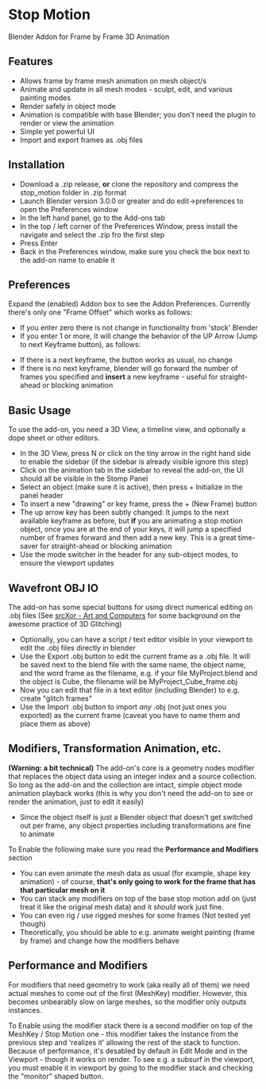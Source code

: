 # Stop Motion
Blender Addon for Frame by Frame 3D Animation

## Features
* Allows frame by frame mesh animation on mesh object/s
* Animate and update in all mesh modes - sculpt, edit, and various painting modes
* Render safely in object mode
* Animation is compatible with base Blender; you don't need the plugin to render or view the animation
* Simple yet powerful UI
* Import and export frames as .obj files

## Installation
* Download a .zip release, **or** clone the repository and compress the stop_motion folder in .zip format
* Launch Blender version 3.0.0 or greater and do edit->preferences to open the Preferences window
* In the left hand panel, go to the Add-ons tab
* In the top / left corner of the Preferences Window, press install the navigate and select the .zip fro the first step
* Press Enter
* Back in the Preferences window, make sure you check the box next to the add-on name to enable it

## Preferences
Expand the (enabled) Addon box to see the Addon Preferences. Currently there's only one "Frame Offset" which works as follows:
* If you enter zero there is not change in functionality from 'stock' Blender
* If you enter 1 or more, It will change the behavior of the UP Arrow (Jump to next Keyframe button), as follows:
 - If there is a next keyframe, the button works as usual, no change
 - If there is no next keyframe, blender will go forward the number of frames you specified and **insert** a new keyframe - useful for straight-ahead or blocking animation

## Basic Usage
To use the add-on, you need a 3D View, a timeline view, and optionally a dope sheet or other editors.

* In the 3D View, press N or click on the tiny arrow in the right hand side to enable the sidebar (if the sidebar is already visible ignore this step)
* Click on the animation tab in the sidebar to reveal the add-on, the UI should all be visible in the Stomp Panel
* Select an object (make sure it is active), then press + Initialize in the panel header
* To insert a new "drawing" or key frame, press the + (New Frame) button
* The up arrow key has been subtly changed: It jumps to the next available keyframe as before, but **if** you are animating a stop motion object, once you are at the end of your keys, it will jump a specified number of frames forward and then add a new key. This is a great time-saver for straight-ahead or blocking animation
* Use the mode switcher in the header for any sub-object modes, to ensure the viewport updates

## Wavefront OBJ IO
The add-on has some special buttons for using direct numerical editing on .obj files (See [srcXor - Art and Computers](https://www.srcxor.org/blog/3d-glitching/) for some background on the awesome practice of 3D Glitching)

* Optionally, you can have a script / text editor visible in your viewport to edit the .obj files directly in blender
* Use the Export .obj button to edit the current frame as a .obj file. It will be saved next to the blend file with the same name, the object name, and the word frame as the filename, e.g. if your file MyProject.blend and the object is Cube, the filename will be MyProject_Cube_frame.obj
* Now you can edit that file in a text editor (including Blender) to e.g. create "glitch frames"
* Use the Import .obj button to import *any* .obj (not just ones you exported) as the current frame (caveat you have to name them and place them as above)

## Modifiers, Transformation Animation, etc.
**(Warning: a bit technical)** The add-on's core is a geometry nodes modifier that replaces the object data using an integer index and a source collection. So long as the add-on and the collection are intact, simple object mode animation playback works (this is why you don't need the add-on to see or render the animation, just to edit it easily)

* Since the object itself is just a Blender object that doesn't get switched out per frame, any object properties including transformations are fine to animate

To Enable the following make sure you read the **Performance and Modifiers** section

* You can even animate the mesh data as usual (for example, shape key animation) - of course, **that's only going to work for the frame that has that particular mesh on it**
* You can stack any modifiers on top of the base stop motion add on (just treat it like the original mesh data) and it *should* work just fine.
* You can even rig / use rigged meshes for some frames (Not tested yet though)
* Theoretically, you should be able to e.g. animate weight painting (frame by frame) and change how the modifiers behave

## Performance and Modifiers

For modifiers that need geometry to work (aka really all of them) we need actual meshes to come out of the first (MeshKey) modifier. However, this becomes unbearably slow on large meshes, so the modifier only outputs instances.

To Enable using the modifier stack there is a second modifier on top of the MeshKey / Stop Motion one - this modifier takes the instance from the previous step and 'realizes it' allowing the rest of the stack to function. Because of performance, it's desabled by default in Edit Mode and in the Viewport - though it works on render. To see e.g. a subsurf in the viewport, you must enable it in viewport by going to the modifier stack and checking the "monitor" shaped button.


